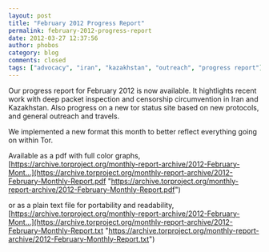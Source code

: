 ```yaml
---
layout: post
title: "February 2012 Progress Report"
permalink: february-2012-progress-report
date: 2012-03-27 12:37:56
author: phobos
category: blog
comments: closed
tags: ["advocacy", "iran", "kazakhstan", "outreach", "progress report"]
---
```


Our progress report for February 2012 is now available. It hightlights recent work with deep packet inspection and censorship circumvention in Iran and Kazakhstan. Also progress on a new tor status site based on new protocols, and general outreach and travels.

We implemented a new format this month to better reflect everything going on within Tor.

Available as a pdf with full color graphs, [https://archive.torproject.org/monthly-report-archive/2012-February-Mont...](https://archive.torproject.org/monthly-report-archive/2012-February-Monthly-Report.pdf "https://archive.torproject.org/monthly-report-archive/2012-February-Monthly-Report.pdf")

or as a plain text file for portability and readability, [https://archive.torproject.org/monthly-report-archive/2012-February-Mont...](https://archive.torproject.org/monthly-report-archive/2012-February-Monthly-Report.txt "https://archive.torproject.org/monthly-report-archive/2012-February-Monthly-Report.txt")
